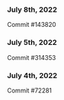 ### July 8th, 2022

Commit #143820

### July 5th, 2022

Commit #314353


### July 4th, 2022

Commit #72281
